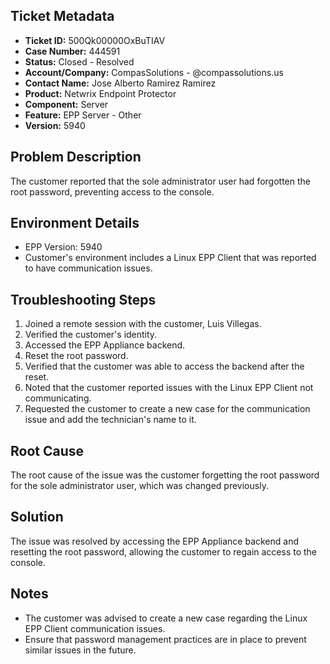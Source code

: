 ## Ticket Metadata
- **Ticket ID:** 500Qk00000OxBuTIAV
- **Case Number:** 444591
- **Status:** Closed - Resolved
- **Account/Company:** CompasSolutions - @compassolutions.us
- **Contact Name:** Jose Alberto Ramirez Ramirez
- **Product:** Netwrix Endpoint Protector
- **Component:** Server
- **Feature:** EPP Server - Other
- **Version:** 5940

## Problem Description
The customer reported that the sole administrator user had forgotten the root password, preventing access to the console.

## Environment Details
- EPP Version: 5940
- Customer's environment includes a Linux EPP Client that was reported to have communication issues.

## Troubleshooting Steps
1. Joined a remote session with the customer, Luis Villegas.
2. Verified the customer's identity.
3. Accessed the EPP Appliance backend.
4. Reset the root password.
5. Verified that the customer was able to access the backend after the reset.
6. Noted that the customer reported issues with the Linux EPP Client not communicating.
7. Requested the customer to create a new case for the communication issue and add the technician's name to it.

## Root Cause
The root cause of the issue was the customer forgetting the root password for the sole administrator user, which was changed previously.

## Solution
The issue was resolved by accessing the EPP Appliance backend and resetting the root password, allowing the customer to regain access to the console.

## Notes
- The customer was advised to create a new case regarding the Linux EPP Client communication issues.
- Ensure that password management practices are in place to prevent similar issues in the future.